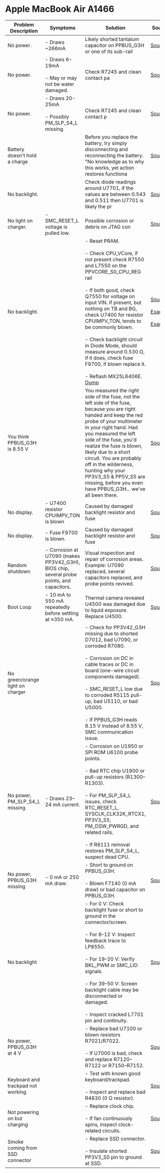 # Apple MacBook Air A1466

| Problem Description               | Symptoms                                                                                  | Solution                                                                                                                                                                                                                                                                                                                                                                                                                                                                                                                                                                                                                                                 | Source                                                                                                                                                                                            |
| --------------------------------- | ----------------------------------------------------------------------------------------- | -------------------------------------------------------------------------------------------------------------------------------------------------------------------------------------------------------------------------------------------------------------------------------------------------------------------------------------------------------------------------------------------------------------------------------------------------------------------------------------------------------------------------------------------------------------------------------------------------------------------------------------------------------- | ------------------------------------------------------------------------------------------------------------------------------------------------------------------------------------------------- |
| No power.                         | - Draws ~266mA                                                                            | Likely shorted tantalum capacitor on PPBUS_G3H or one of its sub-rail                                                                                                                                                                                                                                                                                                                                                                                                                                                                                                                                                                                    | [Source]([https://www.youtube.com/watch?v=SU1qg89ns90](https://www.youtube.com/watch?v=SU1qg89ns90))                                                                                              |
| No power.                         | - Draws 6-19mA<br><br>- May or may not be water damaged.                                  | Check R7245 and clean contact pa                                                                                                                                                                                                                                                                                                                                                                                                                                                                                                                                                                                                                         | [Source](https://www.youtube.com/watch?v=YIQXOLF8G_I)                                                                                                                                             |
| No power.                         | - Draws 20-25mA<br><br>- Possibly PM_SLP_S4_L missing.                                    | Check R7245 and clean contact p                                                                                                                                                                                                                                                                                                                                                                                                                                                                                                                                                                                                                          | [Source]([https://www.youtube.com/watch?v=YIQXOLF8G_I](https://www.youtube.com/watch?v=YIQXOLF8G_I))                                                                                              |
| Battery doesn't hold a charge     |                                                                                           | Before you replace the battery, try simply disconnecting and reconnecting the battery. "No knowledge as to why this works, yet action restores functiona                                                                                                                                                                                                                                                                                                                                                                                                                                                                                                 | [Source](https://old.repair.wiki/w/A1466_2012_13%E2%80%9D_MacBook_Air)                                                                                                                            |
| No backlight.                     |                                                                                           | Check diode readings around U7701, if the values are between 0.543 and 0.511 then U7701 is likely the pr                                                                                                                                                                                                                                                                                                                                                                                                                                                                                                                                                 | [Source](https://old.repair.wiki/w/A1466_2012_13%E2%80%9D_MacBook_Air)                                                                                                                            |
| No light on charger.              | - SMC_RESET_L voltage is pulled low.                                                      | Possible corrosion or debris on JTAG con                                                                                                                                                                                                                                                                                                                                                                                                                                                                                                                                                                                                                 | [Source](https://old.repair.wiki/w/A1466_2012_13%E2%80%9D_MacBook_Air)                                                                                                                            |
| No backlight.                     |                                                                                           | - Reset PRAM.<br><br>- Check CPU_VCore, if not present check R7550 and L7550 on the PPVCORE_S0_CPU_REG rail<br><br>- If both good, check Q7550 for voltage on input VIN. If present, but nothing on TB and BG, check U7400 for resistor CPUIMPV_TON, tends to be commonly blown.<br><br>- Check backlight circuit in Diode Mode, should measure around 0.530 Ω, if it does, check fuse F9700, if blown replace it.<br><br>- Reflash MX25L6406E. [Dump](https://www.badcaps.net/forum/troubleshooting-hardware-devices-and-electronics-theory/troubleshooting-laptops-tablets-and-mobile-devices/bios-requests-only/52772-macbook-air-a1466-dump?t=57007) | [Source](https://old.repair.wiki/w/A1466_2012_13%E2%80%9D_MacBook_Air)<br><br>[Example](https://www.youtube.com/watch?v=3GYluHux0Zo&t=486s)<br><br>[Example](https://youtu.be/3GYluHux0Zo?t=1825) |
| You think PPBUS_G3H is 8.55 V     |                                                                                           | You measured the right side of the fuse, not the left side of the fuse, because you are right handed and keep the red probe of your multimeter in your right hand. Had you measured the left side of the fuse, you'd realize the fuse is blown, likely due to a short circuit. You are probably off in the wilderness, hunting why your PP3V3_S5 & PP5V_S5 are missing, before you even have PPBUS_G3H... we've all been there.                                                                                                                                                                                                                          | [Source](https://old.repair.wiki/w/A1466_2012_13%E2%80%9D_MacBook_Air)                                                                                                                            |
| No display.                       | - U7400 resistor CPUIMPV_TON is blown                                                     | Caused by damaged backlight resistor and fuse                                                                                                                                                                                                                                                                                                                                                                                                                                                                                                                                                                                                            | [Source](https://old.repair.wiki/w/A1466_2012_13%E2%80%9D_MacBook_Air)                                                                                                                            |
| No display.                       | - Fuse F9700 is blown.                                                                    | Caused by damaged backlight resistor and fuse                                                                                                                                                                                                                                                                                                                                                                                                                                                                                                                                                                                                            | [Source](https://old.repair.wiki/w/A1466_2012_13%E2%80%9D_MacBook_Air)                                                                                                                            |
| Random shutdown                   | - Corrosion at U7090 (makes PP3V42_G3H), BIOS chip, several probe points, and capacitors. | Visual inspection and repair of corrosion areas. Example: U7090 replaced, several capacitors replaced, and probe points revived.                                                                                                                                                                                                                                                                                                                                                                                                                                                                                                                         | [Source](https://old.repair.wiki/w/A1466_2013-2014_13%E2%80%9D_MacBook_Air)                                                                                                                       |
| Boot Loop                         | - 10 mA to 550 mA repeatedly before settling at ≈350 mA.                                  | Thermal camera revealed U4500 was damaged due to liquid exposure. Replace U4500.                                                                                                                                                                                                                                                                                                                                                                                                                                                                                                                                                                         | [Source](https://old.repair.wiki/w/A1466_2013-2014_13%E2%80%9D_MacBook_Air)                                                                                                                       |
| No green/orange light on charger  |                                                                                           | - Check for PP3V42_G3H missing due to shorted D7012, bad U7090, or corroded R7080.<br><br>- Corrosion on DC in cable traces or DC in board (one-wire circuit components damaged).<br><br>- SMC_RESET_L low due to corroded R5115 pull-up, bad U5110, or bad U5000.<br><br>- If PPBUS_G3H reads 8.15 V instead of 8.55 V, SMC communication issue.                                                                                                                                                                                                                                                                                                        | [Source](https://old.repair.wiki/w/A1466_2013-2014_13%E2%80%9D_MacBook_Air)                                                                                                                       |
| No power, PM_SLP_S4_L missing     | - Draws 23–24 mA current.                                                                 | - Corrosion on U1950 or SPI ROM U6100 probe points.<br><br>- Bad RTC chip U1900 or pull-up resistors (R1300–R1303).<br><br>- For PM_SLP_S4_L issues, check RTC_RESET_L, SYSCLK_CLK32K_RTCX1, PP3V3_S5, PM_DSW_PWRGD, and related rails.<br><br>- If R8111 removal restores PM_SLP_S4_L, suspect dead CPU.                                                                                                                                                                                                                                                                                                                                                | [Source](https://old.repair.wiki/w/A1466_2013-2014_13%E2%80%9D_MacBook_Air)                                                                                                                       |
| No power, PPBUS_G3H missing       | - 0 mA or 250 mA draw.                                                                    | - Short to ground on PPBUS_G3H.<br><br>- Blown F7140 (0 mA draw) or bad capacitor on PPBUS_G3H.                                                                                                                                                                                                                                                                                                                                                                                                                                                                                                                                                          | [Source](https://old.repair.wiki/w/A1466_2013-2014_13%E2%80%9D_MacBook_Air)                                                                                                                       |
| No backlight                      |                                                                                           | - For 0 V: Check backlight fuse or short to ground in the connector/screen.<br><br>- For 8–12 V: Inspect feedback trace to LP8550.<br><br>- For 19–20 V: Verify BKL_PWM or SMC_LID signals.<br><br>- For 39–50 V: Screen backlight cable may be disconnected or damaged.<br><br>- Inspect cracked L7701 pin and continuity.                                                                                                                                                                                                                                                                                                                              | [Source](https://old.repair.wiki/w/A1466_2013-2014_13%E2%80%9D_MacBook_Air)                                                                                                                       |
| No power, PPBUS_G3H at 4 V        |                                                                                           | - Replace bad U7100 or blown resistors R7021/R7022.<br><br>- If U7000 is bad, check and replace R7120–R7122 or R7150–R7152.                                                                                                                                                                                                                                                                                                                                                                                                                                                                                                                              | [Source](https://old.repair.wiki/w/A1466_2013-2014_13%E2%80%9D_MacBook_Air)                                                                                                                       |
| Keyboard and trackpad not working |                                                                                           | - Test with known good keyboard/trackpad.<br><br>- Inspect and replace bad R4830 (0 Ω resistor).                                                                                                                                                                                                                                                                                                                                                                                                                                                                                                                                                         | [Source](https://old.repair.wiki/w/A1466_2013-2014_13%E2%80%9D_MacBook_Air)                                                                                                                       |
| Not powering on but charging      |                                                                                           | - Replace clock chip.<br><br>- If fan continuously spins, inspect clock-related circuits.                                                                                                                                                                                                                                                                                                                                                                                                                                                                                                                                                                | [Source](https://old.repair.wiki/w/A1466_2013-2014_13%E2%80%9D_MacBook_Air)                                                                                                                       |
| Smoke coming from SSD connector   |                                                                                           | - Replace SSD connector.<br><br>- Insulate shorted PP3V3_S0 pin to ground at SSD.                                                                                                                                                                                                                                                                                                                                                                                                                                                                                                                                                                        | [Source](https://old.repair.wiki/w/A1466_2013-2014_13%E2%80%9D_MacBook_Air)                                                                                                                       |

